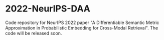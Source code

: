 # 2022-NeurIPS-DAA
Code repository for NeurIPS 2022 paper "A Differentiable Semantic Metric Approximation in Probabilistic Embedding for Cross-Modal Retrieval".
The code will be released soon.
